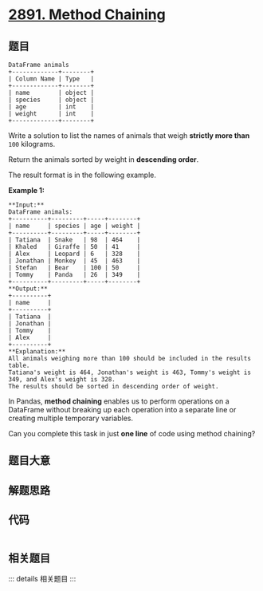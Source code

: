 # [2891. Method Chaining](https://leetcode.com/problems/method-chaining)

## 题目


    DataFrame animals
    +-------------+--------+
    | Column Name | Type   |
    +-------------+--------+
    | name        | object |
    | species     | object |
    | age         | int    |
    | weight      | int    |
    +-------------+--------+
    

Write a solution to list the names of animals that weigh **strictly more
than** `100` kilograms.

Return the animals sorted by weight in **descending order**.

The result format is in the following example.



**Example 1:**

    
    
    **Input:** 
    DataFrame animals:
    +----------+---------+-----+--------+
    | name     | species | age | weight |
    +----------+---------+-----+--------+
    | Tatiana  | Snake   | 98  | 464    |
    | Khaled   | Giraffe | 50  | 41     |
    | Alex     | Leopard | 6   | 328    |
    | Jonathan | Monkey  | 45  | 463    |
    | Stefan   | Bear    | 100 | 50     |
    | Tommy    | Panda   | 26  | 349    |
    +----------+---------+-----+--------+
    **Output:** 
    +----------+
    | name     |
    +----------+
    | Tatiana  |
    | Jonathan |
    | Tommy    |
    | Alex     |
    +----------+
    **Explanation:** 
    All animals weighing more than 100 should be included in the results table.
    Tatiana's weight is 464, Jonathan's weight is 463, Tommy's weight is 349, and Alex's weight is 328.
    The results should be sorted in descending order of weight.



In Pandas, **method chaining** enables us to perform operations on a DataFrame
without breaking up each operation into a separate line or creating multiple
temporary variables.

Can you complete this task in just **one line** of code using method chaining?


## 题目大意

## 解题思路

## 代码

```javascript

```

## 相关题目

::: details 相关题目
:::
